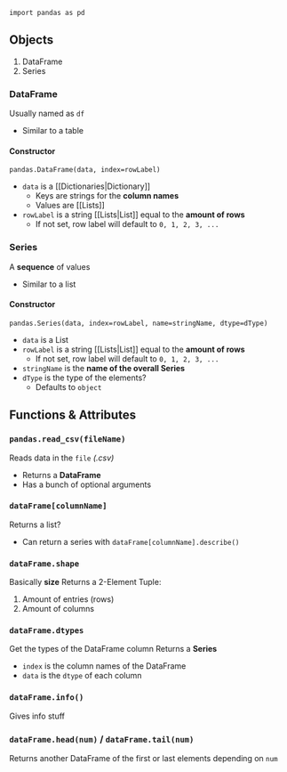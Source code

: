 `import pandas as pd`
## Objects
1. DataFrame
2. Series
### DataFrame
Usually named as `df`
- Similar to a table
#### Constructor
`pandas.DataFrame(data, index=rowLabel)`
- `data` is a [[Dictionaries|Dictionary]]
	- Keys are strings for the **column names**
	- Values are [[Lists]]
- `rowLabel` is a string [[Lists|List]] equal to the **amount of rows**
	- If not set, row label will default to `0, 1, 2, 3, ...`
### Series
A **sequence** of values
- Similar to a list
#### Constructor
`pandas.Series(data, index=rowLabel, name=stringName, dtype=dType)`
- `data` is a List
- `rowLabel` is a string [[Lists|List]] equal to the **amount of rows**
	- If not set, row label will default to `0, 1, 2, 3, ...`
- `stringName` is the **name of the overall Series**
- `dType` is the type of the elements?
	- Defaults to `object`

## Functions & Attributes
### `pandas.read_csv(fileName)`
Reads data in the `file` *(.csv)*
- Returns a **DataFrame**
- Has a bunch of optional arguments
### `dataFrame[columnName]`
Returns a list?
- Can return a series with `dataFrame[columnName].describe()`
### `dataFrame.shape`
Basically **size**
Returns a 2-Element Tuple:
1. Amount of entries (rows)
2. Amount of columns
### `dataFrame.dtypes`
Get the types of the DataFrame column
Returns a **Series**
- `index` is the column names of the DataFrame
- `data` is the `dtype` of each column
### `dataFrame.info()`
Gives info stuff
### `dataFrame.head(num)` / `dataFrame.tail(num)`
Returns another DataFrame of the first or last elements depending on `num`


